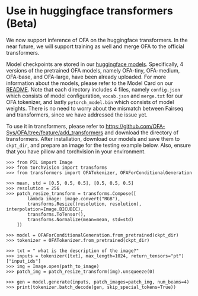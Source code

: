 # Use in huggingface transformers (Beta)

We now support inference of OFA on the huggingface transformers. In the near future, we will support training as well and merge OFA to the official transformers. 

Model checkpoints are stored in our [huggingface models](https://huggingface.co/OFA-Sys). Specifically, 4 versions of the pretrained OFA models, namely OFA-tiny, OFA-medium, OFA-base, and OFA-large, have been already uploaded. For more information about the models, please refer to the Model Card on our [README](https://github.com/OFA-Sys/OFA). 
Note that each directory includes 4 files, namely `config.json` which consists of model configuration, `vocab.json` and `merge.txt` for our OFA tokenizer, and lastly `pytorch_model.bin` which consists of model weights. There is no need to worry about the mismatch between Fairseq and transformers, since we have addressed the issue yet. 

To use it in transformers, please refer to https://github.com/OFA-Sys/OFA/tree/feature/add_transformers and download the directory of transformers. After installation, download our models and save them to `ckpt_dir`, and prepare an image for the testing example below. Also, ensure that you have pillow and torchvision in your environment. 

```
>>> from PIL import Image
>>> from torchvision import transforms
>>> from transformers import OFATokenizer, OFAForConditionalGeneration

>>> mean, std = [0.5, 0.5, 0.5], [0.5, 0.5, 0.5]
>>> resolution = 256
>>> patch_resize_transform = transforms.Compose([
        lambda image: image.convert("RGB"),
        transforms.Resize((resolution, resolution), interpolation=Image.BICUBIC),
        transforms.ToTensor(), 
        transforms.Normalize(mean=mean, std=std)
    ])

>>> model = OFAForConditionalGeneration.from_pretrained(ckpt_dir)
>>> tokenizer = OFATokenizer.from_pretrained(ckpt_dir)

>>> txt = " what is the description of the image?"
>>> inputs = tokenizer([txt], max_length=1024, return_tensors="pt")["input_ids"]
>>> img = Image.open(path_to_image)
>>> patch_img = patch_resize_transform(img).unsqueeze(0)

>>> gen = model.generate(inputs, patch_images=patch_img, num_beams=4)
>>> print(tokenizer.batch_decode(gen, skip_special_tokens=True))
```
